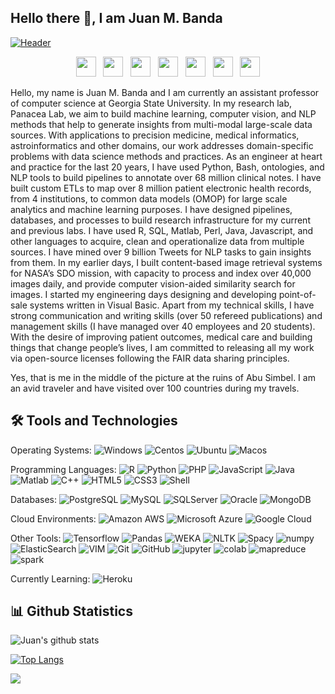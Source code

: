 ## Hello there 👋, I am Juan M. Banda

[![Header](http://www.jmbanda.com/github_header.jpg "Header")](http://www.jmbanda.com)
<p align='center'>
<a href="https://devpost.com/jmbanda"><img height="32" src="http://www.jmbanda.com/devpost_icon.png"></a>&nbsp;&nbsp;
<a href="https://www.gihub.com/jmbanda"><img height="32" src="http://www.jmbanda.com/github_icon.png"></a>&nbsp;&nbsp;
<a href="https://www.linkedin.com/in/jmbanda/"><img height="32" src="http://www.jmbanda.com/linkedin_icon.png"></a>&nbsp;&nbsp;
<a href="https://twitter.com/drjmbanda"><img height="32" src="http://www.jmbanda.com/twitter_icon.png"></a>&nbsp;&nbsp;
<a href="https://500px.com/jbanda"><img height="32" src="http://www.jmbanda.com/500px_icon.png"></a>&nbsp;&nbsp;
<a href="https://scholar.google.com/citations?user=lCgSjYAAAAAJ&hl=en"><img height="32" src="http://www.jmbanda.com/google_scholar_icon.png"></a>&nbsp;&nbsp;
<a href="https://www.researchgate.net/profile/Juan_Banda"><img height="32" src="http://www.jmbanda.com/research_gate_icon.png"></a>
</p>

Hello, my name is Juan M. Banda and I am currently an assistant professor of computer science at Georgia State University. In my research lab, Panacea Lab, we aim to build machine learning, computer vision, and NLP methods that help to generate insights from multi-modal large-scale data sources. With applications to precision medicine, medical informatics, astroinformatics and other domains, our work addresses domain-specific problems with data science methods and practices. As an engineer at heart and practice for the last 20 years, I have used Python, Bash, ontologies, and NLP tools to build pipelines to annotate over 68 million clinical notes. I have built custom ETLs to map over 8 million patient electronic health records, from 4 institutions, to common data models (OMOP) for large scale analytics and machine learning purposes. I have designed pipelines, databases, and processes to build research infrastructure for my current and previous labs. I have used R, SQL, Matlab, Perl, Java, Javascript, and other languages to acquire, clean and operationalize data from multiple sources. I have mined over 9 billion Tweets for NLP tasks to gain insights from them. In my earlier days, I built content-based image retrieval systems for NASA’s SDO mission, with capacity to process and index over 40,000 images daily, and provide computer vision-aided similarity search for images. I started my engineering days designing and developing point-of-sale systems written in Visual Basic. Apart from my technical skills, I have strong communication and writing skills (over 50 refereed publications) and management skills (I have managed over 40 employees and 20 students). With the desire of improving patient outcomes, medical care and building things that change people’s lives, I am committed to releasing all my work via open-source licenses following the FAIR data sharing principles.

Yes, that is me in the middle of the picture at the ruins of Abu Simbel. I am an avid traveler and have visited over 100 countries during my travels.

## 🛠️ Tools and Technologies
Operating Systems:
![Windows](https://img.shields.io/badge/-windows-black?style=flat-square&logo=windows)
![Centos](https://img.shields.io/badge/-centos-black?style=flat-square&logo=centos)
![Ubuntu](https://img.shields.io/badge/-ubuntu-black?style=flat-square&logo=ubuntu)
![Macos](https://img.shields.io/badge/-macos-black?style=flat-square&logo=macos)

Programming Languages:
![R](https://img.shields.io/badge/-R-black?style=flat-square&logo=R)
![Python](https://img.shields.io/badge/-Python-black?style=flat-square&logo=Python)
![PHP](https://img.shields.io/badge/-PHP-black?style=flat-square&logo=PHP)
![JavaScript](https://img.shields.io/badge/-JavaScript-black?style=flat-square&logo=javascript)
![Java](https://img.shields.io/badge/-java-E34A86?style=flat-square&logo=java)
![Matlab](https://img.shields.io/badge/-Matlab-00599C?style=flat-square&logo=Matlab)
![C++](https://img.shields.io/badge/-C++-00599C?style=flat-square&logo=c)
![HTML5](https://img.shields.io/badge/-HTML5-E34F26?style=flat-square&logo=html5&logoColor=white)
![CSS3](https://img.shields.io/badge/-CSS3-1572B6?style=flat-square&logo=css3)
![Shell](https://img.shields.io/badge/-Bash-1572B6?style=flat-square&logo=gnu-bash)

Databases:
![PostgreSQL](https://img.shields.io/badge/-PostgreSQL-336791?style=flat-square&logo=postgresql)
![MySQL](https://img.shields.io/badge/-MySQL-black?style=flat-square&logo=mysql)
![SQLServer](https://img.shields.io/badge/-SQLServer-black?style=flat-square&logo=microsoftsqlserver)
![Oracle](https://img.shields.io/badge/-Oracle-336791?style=flat-square&logo=oracle)
![MongoDB](https://img.shields.io/badge/-MongoDB-black?style=flat-square&logo=mongodb)

Cloud Environments:
![Amazon AWS](https://img.shields.io/badge/Amazon%20AWS-232F3E?style=flat-square&logo=amazon-aws)
![Microsoft Azure](https://img.shields.io/badge/Microsoft%20Azure-232F7E?style=flat-square&logo=microsoft-azure)
![Google Cloud](https://img.shields.io/badge/Google%20Cloud-black?style=flat-square&logo=google-cloud)

Other Tools:
![Tensorflow](https://img.shields.io/badge/-Tensorflow-181717?style=flat-square&logo=tensorflow)
![Pandas](https://img.shields.io/badge/-Pandas-181717?style=flat-square&logo=pandas)
![WEKA](https://img.shields.io/badge/-WEKA-181717?style=flat-square&logo=WEKA)
![NLTK](https://img.shields.io/badge/-NLTK-181717?style=flat-square&logo=NLTK)
![Spacy](https://img.shields.io/badge/-Spacy-181717?style=flat-square&logo=Spacy)
![numpy](https://img.shields.io/badge/-Numpy-181717?style=flat-square&logo=Numpy)
![ElasticSearch](https://img.shields.io/badge/-ElasticSearch-005571?style=flat-square&logo=elasticsearch)
![VIM](https://img.shields.io/badge/-VIM-1572B6?style=flat-square&logo=gnu-vim)
![Git](https://img.shields.io/badge/-Git-black?style=flat-square&logo=git)
![GitHub](https://img.shields.io/badge/-GitHub-181717?style=flat-square&logo=github)
![jupyter](https://img.shields.io/badge/-JupyterNotebooks-181717?style=flat-square&logo=jupyter)
![colab](https://img.shields.io/badge/-Colab-181717?style=flat-square&logo=colaboratory)
![mapreduce](https://img.shields.io/badge/-Mapreduce-181717?style=flat-square&logo=mapReduce)
![spark](https://img.shields.io/badge/-Spark-181717?style=flat-square&logo=apachepark)

Currently Learning:
![Heroku](https://img.shields.io/badge/-Heroku-430098?style=flat-square&logo=heroku)


## 📊 Github Statistics
![Juan's github stats](https://github-readme-stats.vercel.app/api?username=jmbanda&theme=merko&show_icons=true&count_private=true)

[![Top Langs](https://github-readme-stats.vercel.app/api/top-langs/?username=jmbanda&langs_count=10&theme=merko&layout=compact)](https://github.com/jmbanda)

![](https://komarev.com/ghpvc/?username=jmbanda)

<!--
**jmbanda/jmbanda** is a ✨ _special_ ✨ repository because its `README.md` (this file) appears on your GitHub profile.

Here are some ideas to get you started:

- 🔭 I’m currently working on ...
- 🌱 I’m currently learning ...
- 👯 I’m looking to collaborate on ...
- 🤔 I’m looking for help with ...
- 💬 Ask me about ...
- 📫 How to reach me: ...
- 😄 Pronouns: ...
- ⚡ Fun fact: ...
-->
